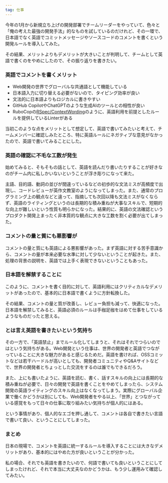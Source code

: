 ```yaml
---
tag: 仕事
---
```

今年の1月から新規立ち上げの開発部署でチームリーダーをやっていて、色々と「俺の考えた最強の開発手法」的なものを試しているのだけれど、その一環で、日本語でなく英語でコミットメッセージやソースコードのコメントを書くという開発ルールを導入してみた。

その結果、メリットよりもデメリットが大きいことが判明して、チームとして英語で書くのをやめにしたので、その振り返りを書きたい。

### 英語でコメントを書くメリット

- Web開発の世界でグローバルな共通語として機能している 
- 日本語入力に切り替える必要がないので、タイピング効率が良い
- 文法的に日本語よりもロジカルに書きやすい
- GitHub CopilotやChatGPTのような生成AIのツールとの相性が良い
- RuboCopの[RSpec/ContextWording](https://docs.rubocop.org/rubocop-rspec/cops_rspec.html#rspeccontextwording)のように、英語利用を前提としたルールを提供しているLinterがある

当初このような点をメリットとして想定して、英語で書いてみたいと考えて、チームメンバーに確認しみたところ、特に英語ルールにネガティブな意見がなかったので、英語で書いてみることにした。

### 英語の確認に不毛な工数が発生

始めてみると、そもそもの話として、英語を読んだり書いたりすることが好きなのがチーム内に私しかいないということが浮き彫りになって来た。

主語、目的語、動詞の並びが間違っているなどの初歩的な文法ミスが高頻度で出現し、コードレビューが英作文教室のようになってしまった。また、通常のプログラミング上の観点などと違って、指摘しても次回以降も文法ミスがなくならず、英語のライティングというのは長期的な積み重ねが大事なスキルで、短期的な向上が難しいという性質も明らかになった。結果的に、英語の文法確認というプロダクト開発上まったく非本質的な観点に大きな工数を割く必要が出てしまった。

### コメントの量と質にも悪影響が

コメントの量と質にも英語による悪影響があった。まず英語に対する苦手意識から、コメントの量が本来必要な水準に対して少ないということが起きた。また、処理の背景の説明を、英語では上手く表現できないということもあった。

### 日本語を解禁することに

このように、コメントを書く目的に対して、英語利用にはクリティカルなデメリットがあったので、基本的に日本語で書くように方針転換した。

その結果、コメントの量と質が改善し、レビュー負担も減って、快適になった。日本語を解禁してみると、英語必須のルールは手枷足枷をはめて仕事をしているようなものだったと思える。

### とは言え英語を書きたいという気持ち

その一方で、「英語禁止」までルール化してしまうと、それはそれでつらいのではという気持ちがある。Web開発という仕事は、世界の開発者と英語でつながっていることに大きな魅力があると感じるためだ。英語を書ければ、OSSコミットなどは若干ハードルが高いとしても、開発者コミュニティやQ&Aサイトなどで、世界の開発者とちょっとした交流をするのは誰でもできるだろう。

また、上にも書いたように、英語を読む、書く、話すスキルの向上には長期的な積み重ねが必要で、日々の開発で英語を書くことをやめてしまったら、システム開発の英語ライティングのスキル向上はなくなってしまう。実際にグローバル企業で働くかどうかは別にしても、Web開発者をやる以上、「世界」とつながっている感覚をもって日々の仕事に取り組みたい気持ちが個人的にはある。

という事情があり、個人的なエゴを押し通して、コメントは各自で書きたい言語で書いて良い、ということにしてしまった。

### まとめ

日本の現場で、コメントを英語に統一するルールを導入することには大きなデメリットがあり、基本的にはやめた方が良いということが分かった。

私の場合、それでも英語を書きたいので、何語で書いても良いということにしてしまったけれど、それで本当に大丈夫なのかどうかは、もう少し運用みて確認してみたい。